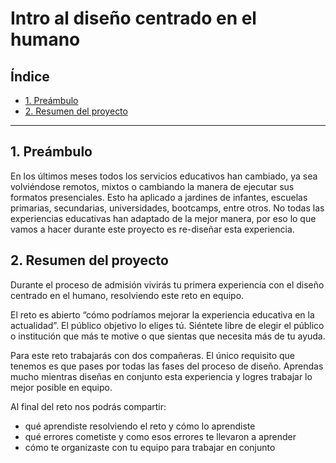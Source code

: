 # Intro al diseño centrado en el humano

## Índice

- [1. Preámbulo](#1-preámbulo)
- [2. Resumen del proyecto](#2-resumen-del-proyecto)

---

## 1. Preámbulo

En los últimos meses todos los servicios educativos han cambiado,
ya sea volviéndose remotos, mixtos o cambiando la manera de ejecutar sus
formatos presenciales. Esto ha aplicado a jardines de infantes, escuelas
primarias, secundarias, universidades, bootcamps, entre otros. No todas las
experiencias educativas han adaptado de la mejor manera, por eso lo que vamos a
hacer durante este proyecto es re-diseñar esta experiencia.

## 2. Resumen del proyecto

Durante el proceso de admisión vivirás tu primera experiencia con el diseño
centrado en el humano, resolviendo este reto en equipo.

El reto es abierto “cómo podríamos mejorar la experiencia educativa en la
actualidad”. El público objetivo lo eliges tú. Siéntete libre de elegir el
público o institución que más te motive o que sientas que necesita más de tu
ayuda.

Para este reto trabajarás con dos compañeras. El único requisito que tenemos es
que pases por todas las fases del proceso de diseño. Aprendas mucho mientras
diseñas en conjunto esta experiencia y logres trabajar lo mejor posible en
equipo.

Al final del reto nos podrás compartir:

- qué aprendiste resolviendo el reto y cómo lo aprendiste
- qué errores cometiste y como esos errores te llevaron a aprender
- cómo te organizaste con tu equipo para trabajar en conjunto
